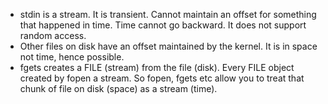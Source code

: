 * stdin is a stream. It is transient. Cannot maintain an offset for something
  that happened in time. Time cannot go backward. It does not support random
  access.
* Other files on disk have an offset maintained by the kernel. It is in space
  not time, hence possible.
* fgets creates a FILE (stream) from the file (disk). Every FILE object
  created by fopen a stream. So fopen, fgets etc allow you to treat that
  chunk of file on disk (space) as a stream (time).
